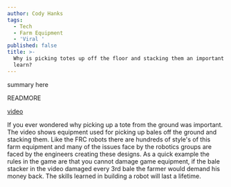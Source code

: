 ```yaml
---
author: Cody Hanks
tags:
  - Tech
  - Farm Equipment
  - 'Viral '
published: false
title: >-
  Why is picking totes up off the floor and stacking them an important skill to
  learn?
---
```


summary here

READMORE

[video](https://www.facebook.com/WTSGV/videos/vb.1001867729894927/1039898272758539/?type=2&theater "Bale stacker")

If you ever wondered why picking up a tote from the ground was important.  The video shows equipment used for picking up bales off the ground and stacking them.  Like the FRC robots there are hundreds of style's of this farm equipment and many of the issues face by the robotics groups are faced by the engineers creating these designs.  As a quick example the rules in the game are that you cannot damage game equipment, if the bale stacker in the video damaged every 3rd bale the farmer would demand his money back.  The skills learned in building a robot will last a lifetime.
